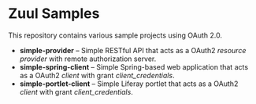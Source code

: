 Zuul Samples
============

This repository contains various sample projects using OAuth 2.0.

*  **simple-provider** – Simple RESTful API that acts as a OAuth2 _resource provider_ with remote authorization server.
*  **simple-spring-client** – Simple Spring-based web application that acts as a OAuth2 _client_ with grant _client_credentials_.
*  **simple-portlet-client** – Simple Liferay portlet that acts as a OAuth2 _client_ with grant _client_credentials_.
